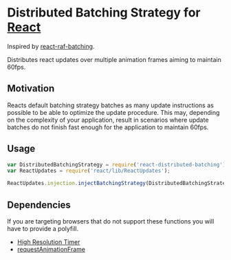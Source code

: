 # Distributed Batching Strategy for [React](https://github.com/facebook/react)

Inspired by [react-raf-batching](https://github.com/petehunt/react-raf-batching).

Distributes react updates over multiple animation frames aiming to maintain 60fps.

## Motivation

Reacts default batching strategy batches as many update instructions as possible to be able to optimize the update procedure. This may, depending on the complexity of your application, result in scenarios where update batches do not finish fast enough for the application to maintain 60fps.

## Usage

```Javascript
var DistributedBatchingStrategy = require('react-distributed-batching');
var ReactUpdates = require('react/lib/ReactUpdates');

ReactUpdates.injection.injectBatchingStrategy(DistributedBatchingStrategy);
```

## Dependencies

If you are targeting browsers that do not support these functions you will have to provide a polyfill.

- [High Resolution Timer](https://dvcs.w3.org/hg/webperf/raw-file/tip/specs/HighResolutionTime/Overview.html)
- [requestAnimationFrame](https://dvcs.w3.org/hg/webperf/raw-file/tip/specs/RequestAnimationFrame/Overview.html)
